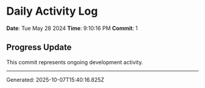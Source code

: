 # Daily Activity Log

**Date**: Tue May 28 2024
**Time**: 9:10:16 PM
**Commit**: 1

## Progress Update

This commit represents ongoing development activity.

---
Generated: 2025-10-07T15:40:16.825Z

